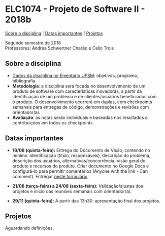 # ELC1074 - Projeto de Software II - 2018b
[Sobre a disciplina](#sobre-a-disciplina) | [Datas importantes](#datas-importantes) | [Projetos](#projetos)

Segundo semestre de 2018  
Professores: Andrea Schwertner Charão e Celio Trois  

## Sobre a disciplina
- [Dados da disciplina no Ementário UFSM](http://portal.ufsm.br/ementario/disciplina.html?disciplina=53503): objetivos, programa, bibliografia.
- **Metodologia**: a disciplina será focada no desenvolvimento de um produto de software com características inovadoras, a partir da identificação de um problema e de clientes/usuários beneficiados com o produto. O desenvolvimento ocorrerá em duplas, com checkpoints semanais para entregas de código, demonstrações e revisões com orientador(a).
- **Avaliação**: as notas serão individuais e baseadas nos resultados e contribuições em todos os checkpoints.

## Datas importantes

- **16/08 (quinta-feira):** Entrega do Documento de Visão, contendo no mínimo: identificação (título, responsáveis), descrição do problema, descrição dos usuários, alternativas/concorrência, visão geral do produto e recursos do produto. Criar documento no Google Docs e configurá-lo para permitir comentários (Anyone with the link - Can comment). Entregar [neste formulário](https://docs.google.com/forms/d/e/1FAIpQLSekh9aiLqSkG5qmMka0fWDXrXamuMEZW-K-uiu-3TDt9eRYyw/viewform).

- **21/08 (terça-feira) a 24/08 (sexta-feira):** Validação/ajustes dos projetos e início das reuniões semanais com orientador(a).

- **29/11 (quinta-feira):** A partir das 13h30: apresentação final dos projetos.

## Projetos

Aguardando definições.


